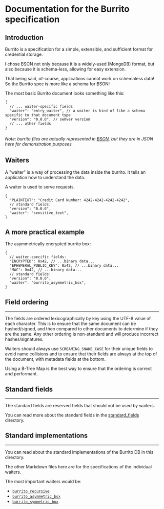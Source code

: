# Documentation for the Burrito specification

## Introduction

Burrito is a specification for a simple, extensible, and sufficient format for credential storage.

I chose BSON not only because it is a widely-used (MongoDB) format, but also because it is schema-less, allowing for
easy extension.

That being said, of-course, applications cannot work on schemaless data! So the Burrito spec is more like a schema
for BSON!

The most basic Burrito document looks something like this:

```json5
{
  // ... waiter-specific fields
  "waiter": "entry_waiter", // a waiter is kind of like a schema specific to that document type
  "version": "0.0.0", // semver version
  // ... other fields
}
```

###### Note: burrito files are actually represented in [BSON](https://bsonspec.org), but they are in JSON here for demonstration purposes.

## Waiters

A "waiter" is a way of processing the data inside the burrito. It tells an application how to understand the data.

A waiter is used to serve requests.

```json5
{
  "PLAINTEXT": "Credit Card Number: 4242-4242-4242-4242",
  // standard fields:
  "version": "0.0.0",
  "waiter": "sensitive_text",
}
```

## A more practical example

The asymmetrically encrypted burrito box:

```json5
{
  // waiter-specific fields:
  "ENCRYPTED": 0x42, // ...binary data...
  "EPHEMERAL_PUBLIC_KEY": 0x42, // ...binary data...
  "MAC": 0x42, // ...binary data...
  // standard fields:
  "version": "0.0.0",
  "waiter": "burrito_asymmetric_box",
}
```

## Field ordering
<hr />

The fields are ordered lexicographically by key using the UTF-8 value of each character. This is to ensure that the same
document can be hashed/signed, and then compared to other documents to determine if they are the same. Any other 
ordering is non-standard and will produce incorrect hashes/signatures.

Waiters should always use `SCREAMING_SNAKE_CASE` for their unique fields to avoid name collisions and to ensure
that their fields are always at the top of the document, with metadata fields at the bottom.

Using a B-Tree Map is the best way to ensure that the ordering is correct and performant.

## Standard fields
<hr />

The standard fields are reserved fields that should not be used by waiters.

You can read more  about the standard fields in the [standard_fields](Standard%20Fields) directory.

## Standard implementations
<hr />

You can read about the standard implementations of the Burrito DB in this directory.

The other Markdown files here are for the specifications of the individual waiters.

The most important waiters would be:
- [`burrito_recursive`](burrito_recursive.md)
- [`burrito_asymmetric_box`](burrito_asymmetric_box.md)
- [`burrito_symmetric_box`](burrito_symmetric_box.md)